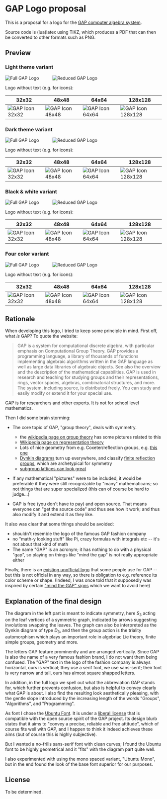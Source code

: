 # GAP Logo proposal

This is a proposal for a logo for the [GAP computer algebra system](https://www.gap-system.org).

Source code is (lua)latex using TiKZ, which produces a PDF that can then be converted to other formats
such as PNG. 

## Preview

### Light theme variant

![Full GAP Logo](output/node-colors/light/gaplogo.svg)
&nbsp;&nbsp;&nbsp;&nbsp;&nbsp;&nbsp;&nbsp;&nbsp;&nbsp;
![Reduced GAP Logo](output/node-colors/light/gaplogo-reduced.svg)

Logo without text (e.g. for icons):

| 32x32  | 48x48 | 64x64 | 128x128 |
| ------------- | ------------- | ------------- | ------------- |
| ![GAP Icon 32x32](output/node-colors/light/gaplogo-notext32.png "32x32") |  ![GAP Icon 48x48](output/node-colors/light/gaplogo-notext48.png "48x48") | ![GAP Icon 64x64](output/node-colors/light/gaplogo-notext64.png "64x64") | ![GAP Icon 128x128](output/node-colors/light/gaplogo-notext128.png "128x128") |

### Dark theme variant

![Full GAP Logo](output/node-colors/dark/gaplogo.svg)
&nbsp;&nbsp;&nbsp;&nbsp;&nbsp;&nbsp;&nbsp;&nbsp;&nbsp;
![Reduced GAP Logo](output/node-colors/dark/gaplogo-reduced.svg)

Logo without text (e.g. for icons):

| 32x32  | 48x48 | 64x64 | 128x128 |
| ------------- | ------------- | ------------- | ------------- |
| ![GAP Icon 32x32](output/node-colors/dark/gaplogo-notext32.png "32x32") |  ![GAP Icon 48x48](output/node-colors/dark/gaplogo-notext48.png "48x48") | ![GAP Icon 64x64](output/node-colors/dark/gaplogo-notext64.png "64x64") | ![GAP Icon 128x128](output/node-colors/dark/gaplogo-notext128.png "128x128") |

### Black & white variant

![Full GAP Logo](output/node-colors/bw/gaplogo.svg)
&nbsp;&nbsp;&nbsp;&nbsp;&nbsp;&nbsp;&nbsp;&nbsp;&nbsp;
![Reduced GAP Logo](output/node-colors/bw/gaplogo-reduced.svg)

Logo without text (e.g. for icons):

| 32x32  | 48x48 | 64x64 | 128x128 |
| ------------- | ------------- | ------------- | ------------- |
| ![GAP Icon 32x32](output/node-colors/bw/gaplogo-notext32.png "32x32") |  ![GAP Icon 48x48](output/node-colors/bw/gaplogo-notext48.png "48x48") | ![GAP Icon 64x64](output/node-colors/bw/gaplogo-notext64.png "64x64") | ![GAP Icon 128x128](output/node-colors/bw/gaplogo-notext128.png "128x128") |

### Four color variant

![Full GAP Logo](output/node-colors/4c/gaplogo.svg)
&nbsp;&nbsp;&nbsp;&nbsp;&nbsp;&nbsp;&nbsp;&nbsp;&nbsp;
![Reduced GAP Logo](output/node-colors/4c/gaplogo-reduced.svg)

Logo without text (e.g. for icons):

| 32x32  | 48x48 | 64x64 | 128x128 |
| ------------- | ------------- | ------------- | ------------- |
| ![GAP Icon 32x32](output/node-colors/4c/gaplogo-notext32.png "32x32") |  ![GAP Icon 48x48](output/node-colors/4c/gaplogo-notext48.png "48x48") | ![GAP Icon 64x64](output/node-colors/4c/gaplogo-notext64.png "64x64") | ![GAP Icon 128x128](output/node-colors/4c/gaplogo-notext128.png "128x128") |


## Rationale

When developing this logo, I tried to keep some principle in mind.
First off, what *is* GAP? To quote the website:

> GAP is a system for computational discrete algebra, with particular emphasis on Computational Group Theory. GAP provides a programming language, a library of thousands of functions implementing algebraic algorithms written in the GAP language as well as large data libraries of algebraic objects. See also the overview and the description of the mathematical capabilities. GAP is used in research and teaching for studying groups and their representations, rings, vector spaces, algebras, combinatorial structures, and more. The system, including source, is distributed freely. You can study and easily modify or extend it for your special use.

GAP is for researchers and other experts. It is not for school level mathematics.

Then I did some brain storming:

- The core topic of GAP, "group theory", deals with symmetry.
    - the [wikipedia page on group theory](https://en.wikipedia.org/wiki/Group_theory) has some pictures related to this
    - [Wikipedia page on representation theory](https://en.wikipedia.org/wiki/Representation_theory)
    - Lots of nice geometry from e.g. Coxeter/reflection groups, e.g. [this one](https://sites.tufts.edu/verseimreu/files/2021/01/image.png)
    - [Dynkin diagrams](https://duckduckgo.com/?q=dynkin+diagram&t=osx&iax=images&ia=images) turn up everywhere, and classify [finite reflection groups](https://en.wikipedia.org/wiki/Reflection_group), which are archetypical for symmetry
    - [subgroup lattices can look great](https://duckduckgo.com/?q=subgroup+lattice&t=osx&iax=images&ia=images)

- If any mathematical "pictures" were to be included, it would be preferable if they were still recognizable by "many" mathematicans; so not things that are super specialized (this can of course be hard to judge...)

- GAP is free (you don't have to pay) and open source. That means everyone can "get the source code" and thus see how it work; and thus also modify it and extend it as they like.

It also was clear that some things should be avoided:

- shouldn't resemble the logo of the famous GAP fashion company
- no "math-y looking stuff" like Pi, crazy formulas with integrals etc -- it's not about that kind of math
- The name "GAP" is an acronym; it has nothing to do with a physical "gap", so playing on things like "mind the gap" is  not really appropriate either

Finally, there is an [existing unofficial logo](https://avatars.githubusercontent.com/u/5344223) that some people use for GAP -- but this is not official in any way, so there is obligation to e.g. reference its color scheme or shape. (Indeed, I was once told that it supposedly was inspired by certain ["mind the GAP" signs](https://en.wikipedia.org/wiki/Mind_the_gap#/media/File:Metro_North_gap_sign.jpg) which we want to avoid here)


## Explanation of the final design

The diagram in the left part is meant to indicate symmetry, here $S_3$ acting
on the leaf vertices of a symmetric graph, indicated by arrows suggesting
involutions swapping the leaves. The graph can also be interpreted as the
Dynkin diagram of type $D_3$, and then the group action is the triality
automorphism which plays an important role in algebriac Lie theory, finite
simple groups, geometry and more.

The letters GAP feature prominently and are arranged vertically. Since GAP is
also the name of a very famous fashion brand, I do not want them being
confused. The "GAP" text in the logo of the fashion company is always
horizontal, ours is vertical; they use a serif font, we use sans-serif; their
font is very narrow and tall, ours has almost square shapped letters.

In addition, in the full logo we spell out what the abbreviation GAP stands
for, which further prevents confusion, but also is helpful to convey clearly
what GAP is about. I also find the resulting look aesthetically pleasing, with
the gentle slope introduced by the increasing length of the words "Groups",
"Algorithms", and "Programming".

As font I chose the [Ubuntu Font](https://design.ubuntu.com/font/). It is
under a [liberal license](https://ubuntu.com/legal/font-licence) that is
compatible with the open source spirit of the GAP project. Its design blurb
states that it aims to "convey a precise, reliable and free attitude", which
of course fits well with GAP, and I happen to think it indeed achieves these
aims (but of course this is highly subjective).

But I wanted a no-frills sans-serif font with clean curves; I found the Ubuntu
font to be highly geometrical and it "fits" with the diagram part quite well.

I also experimented with using the mono spaced variant, "Ubuntu Mono", but in
the end found the look of the base font superior for our purposes.


## License

To be determined.
